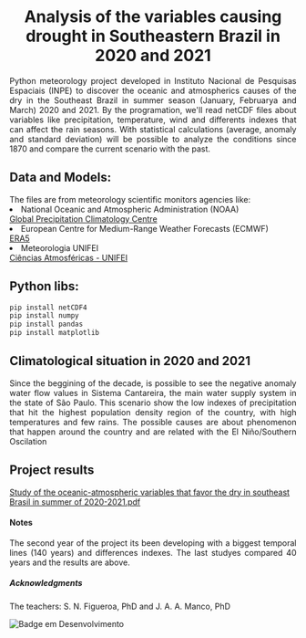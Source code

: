 <h1 align="center"> Analysis of the variables causing drought in Southeastern Brazil in 2020 and 2021 </h1>

<p align="justify"> 
Python meteorology project developed in Instituto Nacional de Pesquisas Espaciais (INPE) to discover the oceanic and atmospherics causes of the dry in the Southeast Brazil in summer season (January, Februarya and March) 2020 and 2021. By the programation, we'll read netCDF files about variables like precipitation, temperature, wind and differents indexes that can affect the rain seasons. With statistical calculations (average, anomaly and standard deviation) will be possible to analyze the conditions since 1870 and compare the current scenario with the past.
</p>


<h2> Data and Models: </h2>
  The files are from meteorology scientific monitors agencies like:
  <li> National Oceanic and Atmospheric Administration (NOAA) </li> 
  <a href="https://psl.noaa.gov/data/gridded/data.gpcc.html">Global Precipitation Climatology Centre</a>
  <li> European Centre for Medium-Range Weather Forecasts (ECMWF) </li>
  <a href="https://cds.climate.copernicus.eu/cdsapp#!/dataset/reanalysis-era5-single-levels?tab=form">ERA5</a>
  <li> Meteorologia UNIFEI </li>
  <a href="https://meteorologia.unifei.edu.br">Ciências Atmosféricas - UNIFEI</a>

<h2> Python libs: </h2>

```bash
pip install netCDF4
pip install numpy
pip install pandas
pip install matplotlib
```

<h2> Climatological situation in 2020 and 2021</h2>
<p align="justify"> 
Since the beggining of the decade, is possible to see the negative anomaly water flow values in Sistema Cantareira, the main water supply system in the state of São Paulo. This scenario show the low indexes of precipitation that hit the highest population density region of the country, with high temperatures and few rains. The possible causes are about phenomenon that happen around the country and are related with the El Niño/Southern Oscilation
</p>

  
 
 <h2> Project results </h2>
 
[Study of the oceanic-atmospheric variables that favor the dry in southeast Brasil in summer of 2020-2021.pdf](https://github.com/pedroogarcez/meteorology/files/10006859/PIBIC_Pedro_GArcez_Corrigido.pdf)

<h4> Notes </h4>
<p align='justify'> The second year of the project its been developing with a biggest temporal lines (140 years) and differences indexes. The last studyes compared 40 years and the results are above.  </p>


<h5> Acknowledgments </h5>
<p> The teachers: S. N. Figueroa, PhD and J. A. A. Manco, PhD </p>

![Badge em Desenvolvimento](http://img.shields.io/static/v1?label=STATUS&message=EM%20DESENVOLVIMENTO&color=GREEN&style=for-the-badge)
